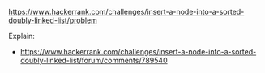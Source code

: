 https://www.hackerrank.com/challenges/insert-a-node-into-a-sorted-doubly-linked-list/problem

Explain:

- https://www.hackerrank.com/challenges/insert-a-node-into-a-sorted-doubly-linked-list/forum/comments/789540
